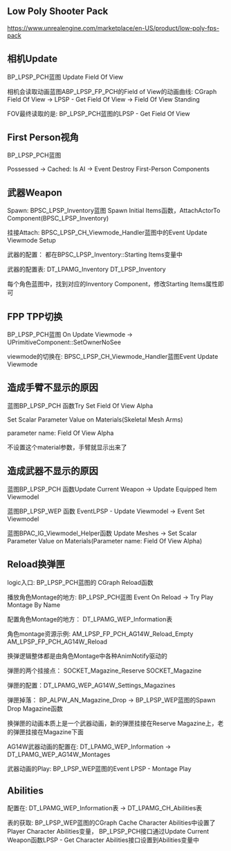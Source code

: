 ## Low Poly Shooter Pack

https://www.unrealengine.com/marketplace/en-US/product/low-poly-fps-pack

## 相机Update
BP_LPSP_PCH蓝图 Update Field Of View

相机会读取动画蓝图ABP_LPSP_FP_PCH的Field of View的动画曲线: CGraph Field Of View -> LPSP - Get Field Of View -> Field Of View Standing

FOV最终读取的是: BP_LPSP_PCH蓝图的LPSP - Get Field Of View

## First Person视角

BP_LPSP_PCH蓝图

Possessed -> Cached: Is AI -> Event Destroy First-Person Components

## 武器Weapon

Spawn: BPSC_LPSP_Inventory蓝图 Spawn Initial Items函数，AttachActorTo Component(BPSC_LPSP_Inventory)

挂接Attach: BPSC_LPSP_CH_Viewmode_Handler蓝图中的Event Update Viewmode Setup

武器的配置： 都在BPSC_LPSP_Inventory::Starting Items变量中 

武器的配置表: DT_LPAMG_Inventory DT_LPSP_Inventory

每个角色蓝图中，找到对应的Inventory Component，修改Starting Items属性即可

## FPP TPP切换

BP_LPSP_PCH蓝图 On Update Viewmode -> UPrimitiveComponent::SetOwnerNoSee

viewmode的切换在: BPSC_LPSP_CH_Viewmode_Handler蓝图Event Update Viewmode

## 造成手臂不显示的原因

蓝图BP_LPSP_PCH 函数Try Set Field Of View Alpha

Set Scalar Parameter Value on Materials(Skeletal Mesh Arms)

parameter name: Field Of View Alpha

不设置这个material参数，手臂就显示出来了

## 造成武器不显示的原因


蓝图BP_LPSP_PCH 函数Update Current Weapon -> Update Equipped Item Viewmodel

蓝图BP_LPSP_WEP 函数 EventLPSP - Update Viewmodel -> Event Set Viewmodel

蓝图BPAC_IG_Viewmodel_Helper函数 Update Meshes -> Set Scalar Parameter Value on Materials(Parameter name: Field Of View Alpha)

## Reload换弹匣

logic入口: BP_LPSP_PCH蓝图的 CGraph Reload函数

播放角色Montage的地方: BP_LPSP_PCH蓝图 Event On Reload -> Try Play Montage By Name

配置角色Montage的地方： DT_LPAMG_WEP_Information表

角色montage资源示例: AM_LPSP_FP_PCH_AG14W_Reload_Empty AM_LPSP_FP_PCH_AG14W_Reload

换弹逻辑整体都是由角色Montage中各种AnimNotify驱动的

弹匣的两个挂接点： SOCKET_Magazine_Reserve SOCKET_Magazine

弹匣的配置：DT_LPAMG_WEP_AG14W_Settings_Magazines

弹匣掉落： BP_ALPW_AN_Magazine_Drop -> BP_LPSP_WEP蓝图的Spawn Drop Magazine函数

换弹匣的动画本质上是一个武器动画，新的弹匣挂接在Reserve Magazine上，老的弹匣挂接在Magazine下面

AG14W武器动画的配置在: DT_LPAMG_WEP_Information -> DT_LPAMG_WEP_AG14W_Montages

武器动画的Play: BP_LPSP_WEP蓝图的Event LPSP - Montage Play

## Abilities

配置在:  DT_LPAMG_WEP_Information表 -> DT_LPAMG_CH_Abilities表

表的获取: BP_LPSP_WEP蓝图的CGraph Cache Character Abilities中设置了Player Character Abilities变量， BP_LPSP_PCH接口通过Update Current Weapon函数LPSP - Get Character Abilities接口设置到Abilities变量中
